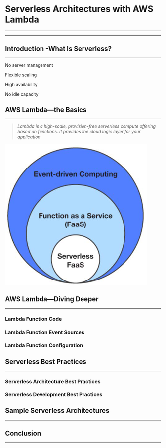 # Serverless Architectures with AWS Lambda

---

---

## Introduction -What Is Serverless?

---

No server management

Flexible scaling

High availability

No idle capacity

## AWS Lambda—the Basics

---

> _Lambda is a high-scale, provision-free serverless compute offering based on functions. It provides the cloud logic layer for your application_

![](/assets/serverless1.png)



## AWS Lambda—Diving Deeper

---

### Lambda Function Code

### Lambda Function Event Sources

### Lambda Function Configuration

## Serverless Best Practices

---

### Serverless Architecture Best Practices

### Serverless Development Best Practices

## Sample Serverless Architectures

---

## Conclusion

---



